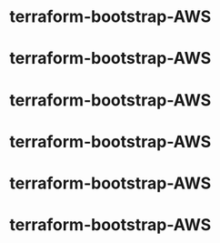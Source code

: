# terraform-bootstrap-AWS
# terraform-bootstrap-AWS
# terraform-bootstrap-AWS
# terraform-bootstrap-AWS
# terraform-bootstrap-AWS
# terraform-bootstrap-AWS
